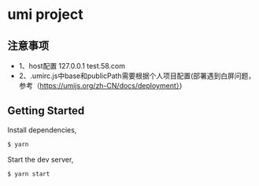# umi project

## 注意事项
- 1、host配置  127.0.0.1 test.58.com
- 2、.umirc.js中base和publicPath需要根据个人项目配置(部署遇到白屏问题，参考（https://umijs.org/zh-CN/docs/deployment）)

## Getting Started

Install dependencies,

```bash
$ yarn
```

Start the dev server,

```bash
$ yarn start
```
